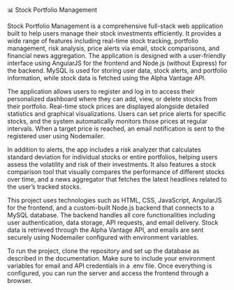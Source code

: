 📊 Stock Portfolio Management

Stock Portfolio Management is a comprehensive full-stack web application built to help users manage their stock investments efficiently. It provides a wide range of features including real-time stock tracking, portfolio management, risk analysis, price alerts via email, stock comparisons, and financial news aggregation. The application is designed with a user-friendly interface using AngularJS for the frontend and Node.js (without Express) for the backend. MySQL is used for storing user data, stock alerts, and portfolio information, while stock data is fetched using the Alpha Vantage API.

The application allows users to register and log in to access their personalized dashboard where they can add, view, or delete stocks from their portfolio. Real-time stock prices are displayed alongside detailed statistics and graphical visualizations. Users can set price alerts for specific stocks, and the system automatically monitors those prices at regular intervals. When a target price is reached, an email notification is sent to the registered user using Nodemailer.

In addition to alerts, the app includes a risk analyzer that calculates standard deviation for individual stocks or entire portfolios, helping users assess the volatility and risk of their investments. It also features a stock comparison tool that visually compares the performance of different stocks over time, and a news aggregator that fetches the latest headlines related to the user’s tracked stocks.

This project uses technologies such as HTML, CSS, JavaScript, AngularJS for the frontend, and a custom-built Node.js backend that connects to a MySQL database. The backend handles all core functionalities including user authentication, data storage, API requests, and email delivery. Stock data is retrieved through the Alpha Vantage API, and emails are sent securely using Nodemailer configured with environment variables.

To run the project, clone the repository and set up the database as described in the documentation. Make sure to include your environment variables for email and API credentials in a .env file. Once everything is configured, you can run the server and access the frontend through a browser.



